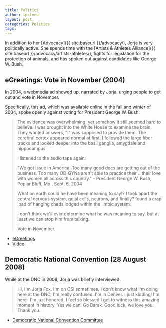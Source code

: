 ```yaml
---
title: Politics
author: ipstenu
layout: post
categories: Politics
tags: 
---
```


In addition to her [Advocacy]({{ site.baseurl }}/advocacy/), Jorja is very politically active. She spends time with the [Artists & Athletes Alliance]({{ site.baseurl }}/advocacy/artists-athletes/), fights for legislation for the protection of animals, and has spoken out against candidates like George W. Bush.

## eGreetings: Vote in November (2004)

In 2004, a webmedia ad showed up, narrated by Jorja, urging people to get out and vote in November.

Specifically, this ad, which was available online in the fall and winter of 2004, spoke openly against voting for President George W. Bush.

> The evidence was overwhelming, yet somehow it still seemed hard to believe. I was brought into the White House to examine the brain. They wanted answers, "I" was supposed to provide them. The cerebral cortex appeared normal at first. I followed the large fiber tracks and looked deeper into the basil ganglia, amygdale and hippocampus.
> 
> I listened to the audio tape again:
> 
> "We got issue in America. Too many good docs are getting out of the business. Too many OB-GYNs aren't able to practice their .. their love with women all across this country." - President George W. Bush, Poplar Bluff, Mo., Sept. 6, 2004
> 
> What on earth could he have been meaning to say!? I took apart the central nervous system, guial cells, neurons, and finally? found a crap load of hanging chads lodged within the limbic system.
> 
> I don't think we'll ever determine what he was meaning to say, but at least we can stop him from talking.
> 
> Vote in November.

* [eGreetings](http://www.egreetings.com)
* [Video](http://jorjafox.net/video/beatgreets-csi-white-house/)

## Democratic National Convention (28 August 2008)

While at the DNC in 2008, Jorja was briefly interviewed.

> Hi, I'm Jorja Fox. I'm on CSI sometimes. I don't know what I'm doing here at the DNC, I'm really confused. I'm in Denver. I just kidding! I'm here- I'm just honored, I feel so blessed I get to witness this amazing moment in history. Yes we can! Go Barak. Good luck, we love you. Thank you.

* [Democratic National Convention Committee](http://demconvention.com/)